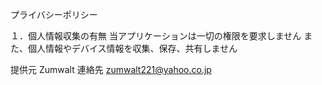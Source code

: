 プライバシーポリシー

１．個人情報収集の有無
当アプリケーションは一切の権限を要求しません
また、個人情報やデバイス情報を収集、保存、共有しません

提供元 Zumwalt
連絡先 zumwalt221@yahoo.co.jp
